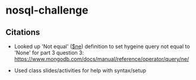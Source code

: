 # nosql-challenge

## Citations

- Looked up 'Not equal' ([$ne](https://www.mongodb.com/docs/manual/reference/operator/query/ne/)) definition to set hygeine query not equal to 'None' for part 3 question 3:
https://www.mongodb.com/docs/manual/reference/operator/query/ne/

- Used class slides/activities for help with syntax/setup